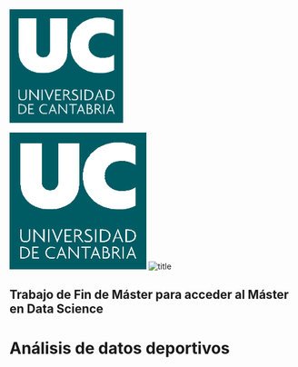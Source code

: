 <img src="https://github.com/elsacerezof/TFM/blob/master/doc/Imgs/uc.png" width="200"/>

![title](https://github.com/elsacerezof/TFM/blob/master/doc/Imgs/uc.png)
![title](https://github.com/elsacerezof/TFM/blob/master/doc/Imgs/uimp2_color.png=250x)
 
## Trabajo de Fin de Máster para acceder al Máster en Data Science
# Análisis de datos deportivos


